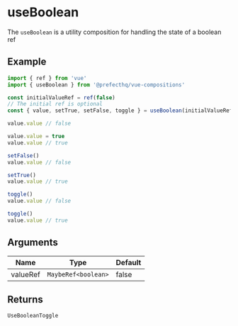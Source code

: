 # useBoolean
The `useBoolean` is a utility composition for handling the state of a boolean ref

## Example
```typescript
import { ref } from 'vue'
import { useBoolean } from '@prefecthq/vue-compositions'

const initialValueRef = ref(false)
// The initial ref is optional
const { value, setTrue, setFalse, toggle } = useBoolean(initialValueRef)

value.value // false

value.value = true
value.value // true

setFalse()
value.value // false

setTrue()
value.value // true

toggle()
value.value // false

toggle()
value.value // true
```

## Arguments
| Name         | Type                   | Default |
|--------------|------------------------|---------|
| valueRef     | `MaybeRef<boolean>`    | false   |

## Returns
`UseBooleanToggle`

